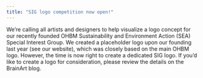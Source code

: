 ```yaml
---
title: "SIG logo competition now open!"
---
```


We’re calling all artists and designers to help visualize a logo concept for our recently founded OHBM Sustainability and Environment Action (SEA) Special Interest Group. We created a placeholder logo upon our founding last year (see our website), which was closely based on the main OHBM logo. However, the time is now right to create a dedicated SIG logo. If you’d like to create a logo for consideration, please review the details on the BrainArt blog.
